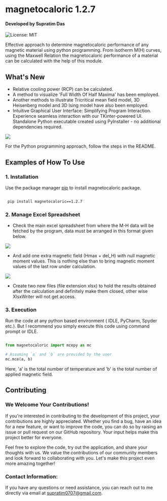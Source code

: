 
# magnetocaloric 1.2.7
#### Developed by Supratim Das

![License: MIT](https://img.shields.io/badge/License-MIT-yellow.svg?)

Effective approach to determine magnetocaloric performance of any magnetic material using python programming. From isotherm M(H) curves, using the Maxwell Relation the magnetocaloric performance of a material can be calculated with the help of this module.

## What's New
- Relative cooling power (RCP) can be calculated.
- A method to visualize 'Full Width Of Half Maxima' has been employed.
- Another methods to illustrate Tricritical mean field model, 3D Heisenberg model and 3D Ising model have also been employed.
- Intuitive Graphical User Interface: Simplifying Program Interaction. Experience seamless interaction with our TKinter-powered UI. Standalone Python executable created using PyInstaller - no additional dependencies required. 

![](https://raw.githubusercontent.com/supratimdasinfo/magnetocaloric.mcepy/main/GUI.png?raw=True)

For the Python programming approach, follow the steps in the README.


## Examples of How To Use

### 1. Installation 

Use the package manager [pip](https://pip.pypa.io/en/stable/) to install magnetocaloric package.

```bash

 pip install magnetocaloric==1.2.7

```
### 2. Manage Excel Spreadsheet
-  Check the main excel spreadsheet from where the M-H data will be fetched by the program, data must be arranged in this format given below. 

![](https://raw.githubusercontent.com/supratimdasinfo/magnetocaloric.mcepy/main/Screenshot%20(229).png?raw=True)

-  And add one extra magnetic field (Hmax + del_H) with null magnetic moment values. This is nothing else than to bring magnetic moment values of the last row under calculation.

![](https://raw.githubusercontent.com/supratimdasinfo/magnetocaloric.mcepy/main/Screenshot%20(232).png?raw=True)

- Create two new files (file extension xlsx) to hold the results obtained after the calculation and definitely make them closed, other wise XlsxWriter will not get access.

###  3. Execution
Run the code at any python based environment ( IDLE, PyCharm, Spyder etc.). But I recommend you simply execute this code using command prompt or IDLE. 

```python

from magnetocaloric import mcepy as mc

# Assuming `a` and `b` are provided by the user
mc.mce(a, b)


```
Here, 'a' is the total number of temperature and 'b' is the total number of applied magnetic field.

## Contributing
### We Welcome Your Contributions!

If you're interested in contributing to the development of this project, your contributions are highly appreciated. Whether you find a bug, have an idea for a new feature, or want to improve the code, you can do so by raising an issue or pull request on our GitHub repository. Your input helps make this project better for everyone.

Feel free to explore the code, try out the application, and share your thoughts with us. We value the contributions of our community members and look forward to collaborating with you. Let's make this project even more amazing together!

### Contact Information: 

If you have any questions or need assistance, you can reach out to me directly via email at supratim0707@gmail.com.


